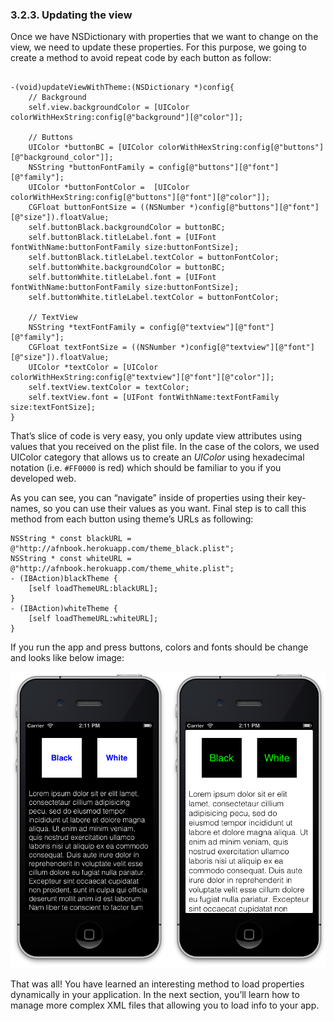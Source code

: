 ### 3.2.3. Updating the view

Once we have NSDictionary with properties that we want to change on the view, we need to update these properties. For this purpose, we going to create a method to avoid repeat code by each button as follow:  

```obj-c  

-(void)updateViewWithTheme:(NSDictionary *)config{  
    // Background  
    self.view.backgroundColor = [UIColor colorWithHexString:config[@"background"][@"color"]];  

    // Buttons  
    UIColor *buttonBC = [UIColor colorWithHexString:config[@"buttons"][@"background_color"]];  
    NSString *buttonFontFamily = config[@"buttons"][@"font"][@"family"];  
    UIColor *buttonFontColor =  [UIColor colorWithHexString:config[@"buttons"][@"font"][@"color"]];  
    CGFloat buttonFontSize = ((NSNumber *)config[@"buttons"][@"font"][@"size"]).floatValue;  
    self.buttonBlack.backgroundColor = buttonBC;  
    self.buttonBlack.titleLabel.font = [UIFont fontWithName:buttonFontFamily size:buttonFontSize];  
    self.buttonBlack.titleLabel.textColor = buttonFontColor;  
    self.buttonWhite.backgroundColor = buttonBC;  
    self.buttonWhite.titleLabel.font = [UIFont fontWithName:buttonFontFamily size:buttonFontSize];  
    self.buttonWhite.titleLabel.textColor = buttonFontColor;  

	// TextView  
    NSString *textFontFamily = config[@"textview"][@"font"][@"family"];  
    CGFloat textFontSize = ((NSNumber *)config[@"textview"][@"font"][@"size"]).floatValue;  
    UIColor *textColor = [UIColor colorWithHexString:config[@"textview"][@"font"][@"color"]];  
    self.textView.textColor = textColor;  
    self.textView.font = [UIFont fontWithName:textFontFamily size:textFontSize];  
}  
```  

That’s slice of code is very easy, you only update view attributes using values that you received on the plist file. In the case of the colors, we used UIColor category that allows us to create an *UIColor* using hexadecimal notation (i.e. `#FF0000` is red) which should be familiar to you if you developed web.  

As you can see, you can “navigate” inside of properties using their key-names, so you can use their values as you want.
Final step is to call this method from each button using theme’s URLs as following:  

```obj-c  
NSString * const blackURL = @"http://afnbook.herokuapp.com/theme_black.plist";  
NSString * const whiteURL = @"http://afnbook.herokuapp.com/theme_white.plist";  
- (IBAction)blackTheme {  
    [self loadThemeURL:blackURL];  
}  
- (IBAction)whiteTheme {  
    [self loadThemeURL:whiteURL];  
}  
```  

If you run the app and press buttons, colors and fonts should be change and looks like below image:  

![Black and white themes loaded.](assets/8591_03_02.png)  

That was all! You have learned an interesting method to load properties dynamically in your application. In the next section, you’ll learn how to manage more complex XML files that allowing you to load info to your app.
